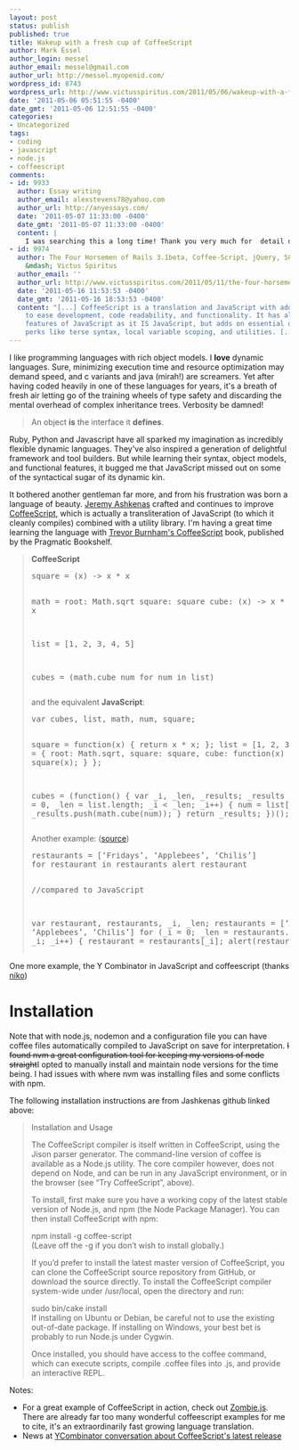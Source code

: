 ```yaml
---
layout: post
status: publish
published: true
title: Wakeup with a fresh cup of CoffeeScript
author: Mark Essel
author_login: messel
author_email: messel@gmail.com
author_url: http://messel.myopenid.com/
wordpress_id: 8743
wordpress_url: http://www.victusspiritus.com/2011/05/06/wakeup-with-a-fresh-cup-of-coffeescript/
date: '2011-05-06 05:51:55 -0400'
date_gmt: '2011-05-06 12:51:55 -0400'
categories:
- Uncategorized
tags:
- coding
- javascript
- node.js
- coffeescript
comments:
- id: 9933
  author: Essay writing
  author_email: alexstevens78@yahoo.com
  author_url: http://anyessays.com/
  date: '2011-05-07 11:33:00 -0400'
  date_gmt: '2011-05-07 11:33:00 -0400'
  content: |
    I was searching this a long time! Thank you very much for  detail descripton! It's very useful information for me!
- id: 9974
  author: The Four Horsemen of Rails 3.1beta, Coffee-Script, jQuery, SCSS and Assets
    &mdash; Victus Spiritus
  author_email: ''
  author_url: http://www.victusspiritus.com/2011/05/11/the-four-horsemen-of-rails-3-1beta-coffee-script-jquery-scss-and-assets/
  date: '2011-05-16 11:53:53 -0400'
  date_gmt: '2011-05-16 18:53:53 -0400'
  content: "[...] CoffeeScript is a translation and JavaScript with additional features
    to ease development, code readability, and functionality. It has all the best
    features of JavaScript as it IS JavaScript, but adds on essential development
    perks like terse syntax, local variable scoping, and utilities. [...]"
---
```

<p>I like programming languages with rich object models. I <strong>love</strong> dynamic languages. Sure, minimizing execution time and resource optimization may demand speed, and c variants and java (mirah!) are screamers. Yet after having coded heavily in one of these languages for years, it's a breath of fresh air letting go of the training wheels of type safety and discarding the mental overhead of complex inheritance trees. Verbosity be damned!</p>
<blockquote><p>
An object <strong>is</strong> the interface it <strong>defines</strong>.
</p></blockquote>
<p>Ruby, Python and Javascript have all sparked my imagination as incredibly flexible dynamic languages. They've also inspired a generation of delightful framework and tool builders. But while learning their syntax, object models, and functional features, it bugged me that JavaScript missed out on some of the syntactical sugar of its dynamic kin. </p>
<p>It bothered another gentleman far more, and from his frustration was born a language of beauty. <a href="https://github.com/jashkenas">Jeremy Ashkenas</a> crafted and continues to improve <a href="http://jashkenas.github.com/coffee-script/">CoffeeScript</a>, which is actually a transliteration of JavaScript (to which it cleanly compiles) combined with a utility library. I'm having a great time learning the language with <a href="http://pragprog.com/titles/tbcoffee/coffeescript">Trevor Burnham's CoffeeScript</a> book, published by the Pragmatic Bookshelf.</p>
<blockquote><p>
<strong>CoffeeScript</strong></p>
<pre>
square = (x) -> x * x

math =
  root:   Math.sqrt
  square: square
  cube:   (x) -> x * square x

list = [1, 2, 3, 4, 5]

cubes = (math.cube num for num in list)
</pre>
<p>and the equivalent <strong>JavaScript</strong>:</p>
<pre>
var cubes, list, math, num, square;

square = function(x) {
  return x * x;
};
list = [1, 2, 3, 4, 5];
math = {
  root: Math.sqrt,
  square: square,
  cube: function(x) {
    return x * square(x);
  }
};

cubes = (function() {
  var _i, _len, _results;
  _results = [];
  for (_i = 0, _len = list.length; _i < _len; _i++) {
    num = list[_i];
    _results.push(math.cube(num));
  }
  return _results;
})();
</pre>
<p>Another example: (<a href="http://javascriptatoms.com/2011/05/coffeescript-the-other-javascript/">source</a>)</p>
<pre>
restaurants = [‘Fridays’, ‘Applebees’, ‘Chilis’]
for restaurant in restaurants alert restaurant

//compared to JavaScript

var restaurant, restaurants, _i, _len;
restaurants = [‘Fridays’, ‘Applebees’, ‘Chilis’]
for (_i = 0; _len = restaurants.length; _len < _i; _i++) {
  restaurant = restaurants[_i];
  alert(restaurant);
}
</pre>
</blockquote>
<p>One more example, the Y Combinator in JavaScript and coffeescript (thanks <a href="https://github.com/niko">niko</a>)<br />
<script src="https://gist.github.com/958892.js"> </script></p>
<h1>Installation</h1>
<p>Note that with node.js, nodemon and a configuration file you can have coffee files automatically compiled to JavaScript on save for interpretation. <del>I found nvm a great configuration tool for keeping my versions of node straight</del>I opted to manually install and maintain node versions for the time being. I had issues with where nvm was installing files and some conflicts with npm.</p>
<p>The following installation instructions are from Jashkenas github linked above:</p>
<blockquote><p>
Installation and Usage</p>
<p>The CoffeeScript compiler is itself written in CoffeeScript, using the Jison parser generator. The command-line version of coffee is available as a Node.js utility. The core compiler however, does not depend on Node, and can be run in any JavaScript environment, or in the browser (see “Try CoffeeScript”, above).</p>
<p>To install, first make sure you have a working copy of the latest stable version of Node.js, and npm (the Node Package Manager). You can then install CoffeeScript with npm:</p>
<p>npm install -g coffee-script<br />
(Leave off the -g if you don’t wish to install globally.)</p>
<p>If you’d prefer to install the latest master version of CoffeeScript, you can clone the CoffeeScript source repository from GitHub, or download the source directly. To install the CoffeeScript compiler system-wide under /usr/local, open the directory and run:</p>
<p>sudo bin/cake install<br />
If installing on Ubuntu or Debian, be careful not to use the existing out-of-date package. If installing on Windows, your best bet is probably to run Node.js under Cygwin.</p>
<p>Once installed, you should have access to the coffee command, which can execute scripts, compile .coffee files into .js, and provide an interactive REPL.
</p></blockquote>
<p>Notes:</p>
<ul>
<li>For a great example of CoffeeScript in action, check out <a href="http://zombie.labnotes.org/">Zombie.js</a>. There are already far too many wonderful coffeescript examples for me to cite, it's an extraordinarily fast growing language translation.</li>
<li>News at <a href="http://news.ycombinator.com/item?id=2503411">YCombinator conversation about CoffeeScript's latest release</a></li>
</ul>
<p><script type="text/javascript" src="https://ajax.googleapis.com/ajax/libs/jquery/1.5.1/jquery.min.js"></script><br />
<script type="text/javascript" src="https://ajax.googleapis.com/ajax/libs/jqueryui/1.8.10/jquery-ui.min.js"></script><br />
<script type="text/javascript"<br />
src="https://gist.github.com/raw/949945/1468755b2659aa0206ef4b0060100b152f44a8d3/growingdivs.js"></script></p>
